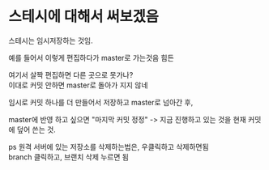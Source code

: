 # 스테시에 대해서 써보겠음

스테시는 임시저장하는 것임. 

예를 들어서 이렇게 편집하다가 master로 가는것음 힘든


여기서 살짝 편집하면 다른 곳으로 못가나?<br>
이대로 커밋 안하면 master로 돌아가 지지 않네

임시로 커밋 하나를 더 만들어서 저장하고 master로 넘아간 후, 

master에 반영 하고 싶으면 "마지막 커밋 정정" -> 지금 진행하고 있는 것을 현재 커밋에 덮어 쓴는 것.

ps 원격 서버에 있는 저장소를 삭제하는법은, 우클릭하고 삭제하면됨<br>
branch 클릭하고, 브랜치 삭제 누르면 됨
